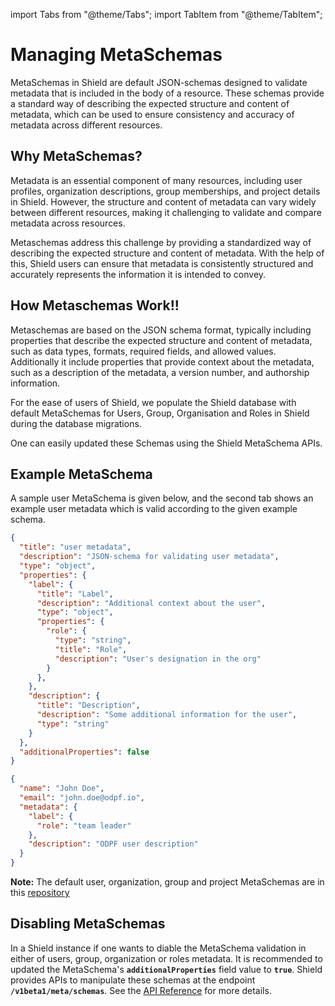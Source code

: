 import Tabs from "@theme/Tabs";
import TabItem from "@theme/TabItem";

# Managing MetaSchemas

MetaSchemas in Shield are default JSON-schemas designed to validate metadata that is included in the body of a resource. These schemas provide a standard way of describing the expected structure and content of metadata, which can be used to ensure consistency and accuracy of metadata across different resources.

## Why MetaSchemas?

Metadata is an essential component of many resources, including user profiles, organization descriptions, group memberships, and project details in Shield. However, the structure and content of metadata can vary widely between different resources, making it challenging to validate and compare metadata across resources.

Metaschemas address this challenge by providing a standardized way of describing the expected structure and content of metadata. With the help of this, Shield users can ensure that metadata is consistently structured and accurately represents the information it is intended to convey.

## How Metaschemas Work!!

Metaschemas are based on the JSON schema format, typically including properties that describe the expected structure and content of metadata, such as data types, formats, required fields, and allowed values. Additionally it include properties that provide context about the metadata, such as a description of the metadata, a version number, and authorship information.

For the ease of users of Shield, we populate the Shield database with default MetaSchemas for Users, Group, Organisation and Roles in Shield during the database migrations.

One can easily updated these Schemas using the Shield MetaSchema APIs.

## Example MetaSchema

A sample user MetaSchema is given below, and the second tab shows an example user metadata which is valid according to the given example schema.

<Tabs groupId="cli" >
<TabItem value="User MetaSchema" label="User MetaSchema">

```json
{
  "title": "user metadata",
  "description": "JSON-schema for validating user metadata",
  "type": "object",
  "properties": {
    "label": {
      "title": "Label",
      "description": "Additional context about the user",
      "type": "object",
      "properties": {
        "role": {
          "type": "string",
          "title": "Role",
          "description": "User's designation in the org"
        }
      },
    },
    "description": {
      "title": "Description",
      "description": "Some additional information for the user",
      "type": "string"
    }
  },
  "additionalProperties": false
}
```

</TabItem>
<TabItem value="Valid User" label="Valid User">

```json
{
  "name": "John Doe",
  "email": "john.doe@odpf.io",
  "metadata": {
    "label": {
      "role": "team leader"
    },
    "description": "ODPF user description"
  }
}
```

</TabItem>
</Tabs>

**Note:** The default user, organization, group and project MetaSchemas are in this [repository](https://github.com/odpf/shield/tree/feat/json-schema-validation/internal/store/postgres/metaschemas)

## Disabling MetaSchemas

In a Shield instance if one wants to diable the MetaSchema validation in either of users, group, organization or roles metadata. It is recommended to updated the MetaSchema's **`additionalProperties`** field value to **`true`**. Shield provides APIs to manipulate these schemas at the endpoint **`/v1beta1/meta/schemas`**. See the [API Reference](../reference/api.md#default-8) for more details.
